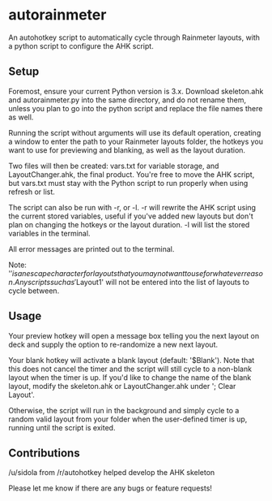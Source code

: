 # autorainmeter

An autohotkey script to automatically cycle through Rainmeter layouts, with a python script to configure the AHK script.

## Setup

Foremost, ensure your current Python version is 3.x. Download skeleton.ahk and autorainmeter.py into the same directory, and do not rename them, unless you plan to go into the python script and replace the file names there as well.

Running the script without arguments will use its default operation, creating a window to enter the path to your Rainmeter layouts folder, the hotkeys you want to use for previewing and blanking, as well as the layout duration.

Two files will then be created: vars.txt for variable storage, and LayoutChanger.ahk, the final product. You're free to move the AHK script, but vars.txt must stay with the Python script to run properly when using refresh or list.

The script can also be run with -r, or -l. -r will rewrite the AHK script using the current stored variables, useful if you've added new layouts but don't plan on changing the hotkeys or the layout duration. -l will list the stored variables in the terminal.

All error messages are printed out to the terminal.

Note: '$' is an escape character for layouts that you may not want to use for whatever reason. Any scripts such as '$Layout1' will not be entered into the list of layouts to cycle between.

## Usage

Your preview hotkey will open a message box telling you the next layout on deck and supply the option to re-randomize a new next layout.

Your blank hotkey will activate a blank layout (default: '$Blank'). Note that this does not cancel the timer and the script will still cycle to a non-blank layout when the timer is up. If you'd like to change the name of the blank layout, modify the skeleton.ahk or LayoutChanger.ahk under '; Clear Layout'.

Otherwise, the script will run in the background and simply cycle to a random valid layout from your folder when the user-defined timer is up, running until the script is exited.

## Contributions

/u/sidola from /r/autohotkey helped develop the AHK skeleton

Please let me know if there are any bugs or feature requests!